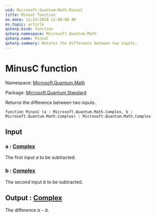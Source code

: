 ```yaml
---
uid: Microsoft.Quantum.Math.MinusC
title: MinusC function
ms.date: 11/24/2020 12:00:00 AM
ms.topic: article
qsharp.kind: function
qsharp.namespace: Microsoft.Quantum.Math
qsharp.name: MinusC
qsharp.summary: Returns the difference between two inputs.
---
```


# MinusC function

Namespace: [Microsoft.Quantum.Math](xref:Microsoft.Quantum.Math)

Package: [Microsoft.Quantum.Standard](https://nuget.org/packages/Microsoft.Quantum.Standard)


Returns the difference between two inputs.

```qsharp
function MinusC (a : Microsoft.Quantum.Math.Complex, b : Microsoft.Quantum.Math.Complex) : Microsoft.Quantum.Math.Complex
```


## Input

### a : [Complex](xref:Microsoft.Quantum.Math.Complex)

The first input $a$ to be subtracted.


### b : [Complex](xref:Microsoft.Quantum.Math.Complex)

The second input $b$ to be subtracted.



## Output : [Complex](xref:Microsoft.Quantum.Math.Complex)

The difference $a - b$.